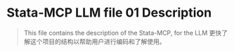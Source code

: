 # Stata-MCP LLM file 01 Description

> This file contains the description of the Stata-MCP, for the LLM 更快了解这个项目的结构以帮助用户进行编码和了解使用。
